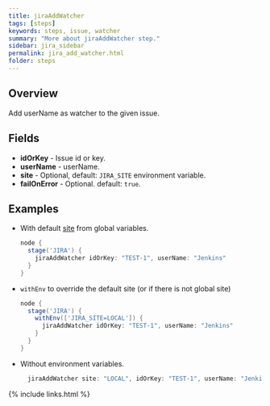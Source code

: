 ```yaml
---
title: jiraAddWatcher
tags: [steps]
keywords: steps, issue, watcher
summary: "More about jiraAddWatcher step."
sidebar: jira_sidebar
permalink: jira_add_watcher.html
folder: steps
---
```

## Overview

Add userName as watcher to the given issue.

## Fields

* **idOrKey** - Issue id or key.
* **userName** - userName.
* **site** - Optional, default: `JIRA_SITE` environment variable.
* **failOnError** - Optional. default: `true`.

## Examples

* With default [site](config#environment-variables) from global variables.

  ```groovy
  node {
    stage('JIRA') {
      jiraAddWatcher idOrKey: "TEST-1", userName: "Jenkins"
    }
  }
  ```
* `withEnv` to override the default site (or if there is not global site)

  ```groovy
  node {
    stage('JIRA') {
      withEnv(['JIRA_SITE=LOCAL']) {
        jiraAddWatcher idOrKey: "TEST-1", userName: "Jenkins"
      }
    }
  }
  ```
* Without environment variables.

  ```groovy
    jiraAddWatcher site: "LOCAL", idOrKey: "TEST-1", userName: "Jenkins"
  ```

{% include links.html %}
